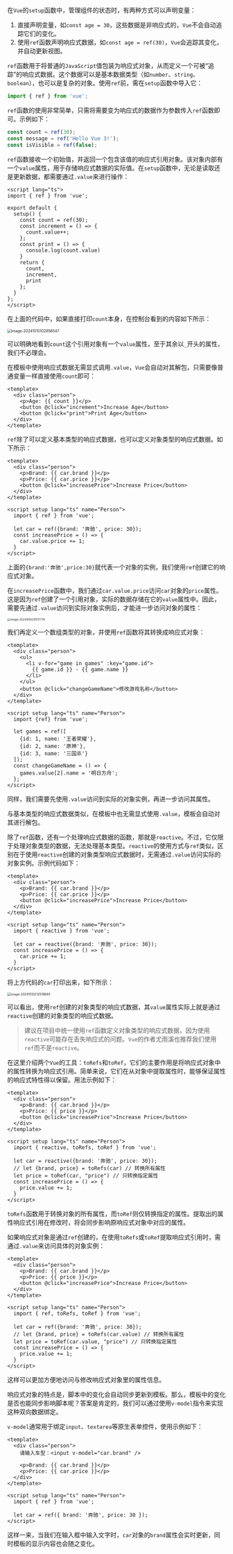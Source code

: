 在`Vue`的`setup`函数中，管理组件的状态时，有两种方式可以声明变量：

1. 直接声明变量，如`const age = 30`，这些数据是非响应式的，`Vue`不会自动追踪它们的变化。
2. 使用`ref`函数声明响应式数据，如`const age = ref(30)`，`Vue`会追踪其变化，并自动更新视图。

`ref`函数用于将普通的`JavaScript`值包装为响应式对象，从而定义一个可被“追踪”的响应式数据。这个数据可以是基本数据类型（如`number`、`string`、`boolean`），也可以是复杂的对象。使用`ref`前，需在`setup`函数中导入它：

```javascript
import { ref } from 'vue';
```

`ref`函数的使用非常简单，只需将需要变为响应式的数据作为参数传入`ref`函数即可。示例如下：

```javascript
const count = ref(30);
const message = ref('Hello Vue 3!');
const isVisible = ref(false);
```

`ref`函数接收一个初始值，并返回一个包含该值的响应式引用对象。该对象内部有一个`value`属性，用于存储响应式数据的实际值。在`setup`函数中，无论是读取还是更新数据，都需要通过`.value`来进行操作：

```vue
<script lang="ts">
import { ref } from 'vue';

export default {
  setup() {
    const count = ref(30);
    const increment = () => {
      count.value++;
    };
    const print = () => {
      console.log(count.value)
    }
    return {
      count,
      increment,
      print
    };
  }
};
</script>
```

在上面的代码中，如果直接打印`count`本身，在控制台看到的内容如下所示：

<img src="image/image-20241010102856547.png" alt="image-20241010102856547" style="zoom:60%;" />

可以明确地看到`count`这个引用对象有一个`value`属性，至于其余以`_`开头的属性，我们不必理会。

在模板中使用响应式数据无需显式调用`.value`，`Vue`会自动对其解包，只需要像普通变量一样直接使用`count`即可：

```vue
<template>
  <div class="person">
    <p>Age: {{ count }}</p>
    <button @click="increment">Increase Age</button>
    <button @click="print">Print Age</button>
  </div>
</template>
```

`ref`除了可以定义基本类型的响应式数据，也可以定义对象类型的响应式数据。如下所示：

```vue
<template>
  <div class="person">
    <p>Brand: {{ car.brand }}</p>
    <p>Price: {{ car.price }}</p>
    <button @click="increasePrice">Increase Price</button>
  </div>
</template>

<script setup lang="ts" name="Person">
  import { ref } from 'vue';

  let car = ref({brand: '奔驰', price: 30});
  const increasePrice = () => {
    car.value.price += 1;
  }
</script>
```

上面的`{brand:'奔驰',price:30}`就代表一个对象的实例，我们使用`ref`创建它的响应式对象。

在`increasePrice`函数中，我们通过`car.value.price`访问`car`对象的`price`属性。这是因为`ref`创建了一个引用对象，实际的数据存储在它的`value`属性中。因此，需要先通过`.value`访问到实际对象实例后，才能进一步访问对象的属性：

<img src="image/image-20241010210117778.png" alt="image-20241010210117778" style="zoom:45%;" />

我们再定义一个数组类型的对象，并使用`ref`函数将其转换成响应式对象：

```vue
<template>
  <div class="person">
    <ul>
      <li v-for="game in games" :key="game.id">
        {{ game.id }} - {{ game.name }}
      </li>
    </ul>
    <button @click="changeGameName">修改游戏名称</button>
  </div>
</template>

<script setup lang="ts" name="Person">
  import {ref} from 'vue';

  let games = ref([
    {id: 1, name: '王者荣耀'},
    {id: 2, name: '原神'},
    {id: 3, name: '三国杀'}
  ]);
  const changeGameName = () => {
    games.value[2].name = '明日方舟';
  };
</script>
```

同样，我们需要先使用`.value`访问到实际的对象实例，再进一步访问其属性。

与基本类型的响应式数据类似，在模板中也无需显式使用`.value`，模板会自动对其进行解包。

除了`ref`函数，还有一个处理响应式数据的函数，那就是`reactive`。不过，它仅限于处理对象类型的数据，无法处理基本类型。`reactive`的使用方式与`ref`类似，区别在于使用`reactive`创建的对象类型响应式数据时，无需通过`.value`访问实际的对象实例。示例代码如下：

```vue
<template>
  <div class="person">
    <p>Brand: {{ car.brand }}</p>
    <p>Price: {{ car.price }}</p>
    <button @click="increasePrice">Increase Price</button>
  </div>
</template>

<script setup lang="ts" name="Person">
  import { reactive } from 'vue';
  
  let car = reactive({brand: '奔驰', price: 30});
  const increasePrice = () => {
    car.price += 1;
  }
</script>
```

将上方代码的`car`打印出来，如下所示：

<img src="image/image-20241010212519684.png" alt="image-20241010212519684" style="zoom:50%;" />

可以看出，使用`ref`创建的对象类型的响应式数据，其`value`属性实际上就是通过`reactive`创建的对象类型的响应式数据。

> 建议在项目中统一使用`ref`函数定义对象类型的响应式数据，因为使用`reactive`可能存在丢失响应式的问题。`Vue`的作者尤雨溪也推荐我们使用`ref`而不是`reactive`。

在这里介绍两个`Vue`的工具：`toRefs`和`toRef`，它们的主要作用是将响应式对象中的属性转换为响应式引用。简单来说，它们在从对象中提取属性时，能够保证属性的响应式特性得以保留。用法示例如下：

```vue
<template>
  <div class="person">
    <p>Brand: {{ car.brand }}</p>
    <p>Price: {{ price }}</p>
    <button @click="increasePrice">Increase Price</button>
  </div>
</template>

<script setup lang="ts" name="Person">
  import { reactive, toRefs, toRef } from 'vue';

  let car = reactive({brand: '奔驰', price: 30});
  // let {brand, price} = toRefs(car) // 转换所有属性
  let price = toRef(car, "price") // 只转换指定属性
  const increasePrice = () => {
    price.value += 1;
  }
</script>
```

`toRefs`函数用于转换对象的所有属性，而`toRef`则仅转换指定的属性。提取出的属性响应式引用在修改时，将会同步影响原响应式对象中对应的属性。

如果响应式对象是通过`ref`创建的，在使用`toRefs`或`toRef`提取响应式引用时，需通过`.value`来访问具体的对象实例：

```vue
<template>
  <div class="person">
    <p>Brand: {{ car.brand }}</p>
    <p>Price: {{ price }}</p>
    <button @click="increasePrice">Increase Price</button>
  </div>
</template>

<script setup lang="ts" name="Person">
  import { ref, toRefs, toRef } from 'vue';

  let car = ref({brand: '奔驰', price: 30});
  // let {brand, price} = toRefs(car.value) // 转换所有属性
  let price = toRef(car.value, "price") // 只转换指定属性
  const increasePrice = () => {
    price.value += 1;
  }
</script>
```

这样可以更加方便地访问与修改响应式对象里的属性信息。

响应式对象的特点是，脚本中的变化会自动同步更新到模板。那么，模板中的变化是否也能同步影响脚本呢？答案是肯定的，我们可以通过使用`v-model`指令来实现这种双向数据绑定。

`v-model`通常用于绑定`input`、`textarea`等原生表单控件，使用示例如下：

```vue
<template>
  <div class="person">
    请输入车型：<input v-model="car.brand" />

    <p>Brand: {{ car.brand }}</p>
    <p>Price: {{ car.price }}</p>
  </div>
</template>

<script setup lang="ts" name="Person">
  import { ref } from 'vue';

  let car = ref({ brand: '奔驰', price: 30 });
</script>
```

这样一来，当我们在输入框中输入文字时，`car`对象的`brand`属性会实时更新，同时模板的显示内容也会随之变化。
